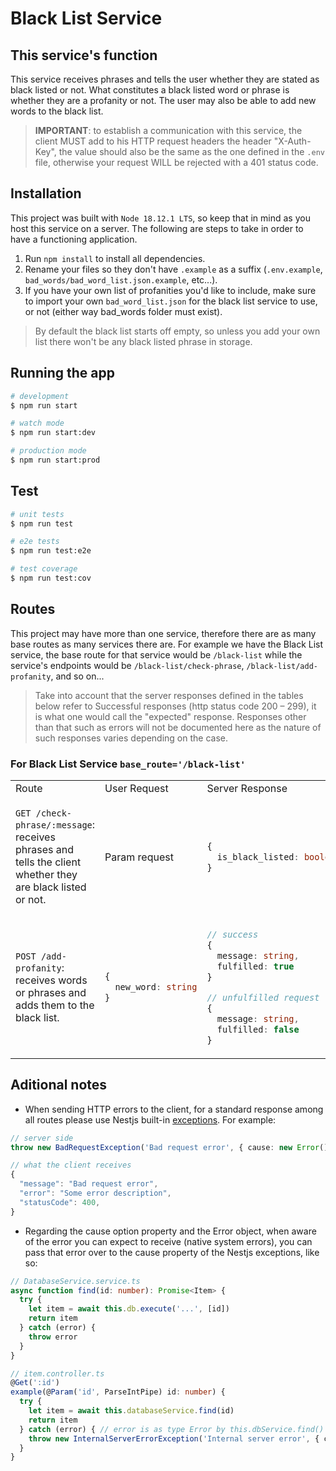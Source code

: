 # Black List Service

## This service's function

This service receives phrases and tells the user whether they are stated as black listed or not. What constitutes a black listed word or phrase is whether they are a profanity or not. The user may also be able to add new words to the black list.

> **IMPORTANT**: to establish a communication with this service, the client MUST add to his HTTP request headers the header "X-Auth-Key", the value should also be the same as the one defined in the `.env` file, otherwise your request WILL be rejected with a 401 status code.

## Installation

This project was built with `Node 18.12.1 LTS`, so keep that in mind as you host this service on a server. The following are steps to take in order to have a functioning application.

1. Run `npm install` to install all dependencies.
2. Rename your files so they don't have `.example` as a suffix (`.env.example`, `bad_words/bad_word_list.json.example`, etc...).
3. If you have your own list of profanities you'd like to include, make sure to import your own `bad_word_list.json` for the black list service to use, or not (either way bad_words folder must exist).
> By default the black list starts off empty, so unless you add your own list there won't be any black listed phrase in storage.

## Running the app

```bash
# development
$ npm run start

# watch mode
$ npm run start:dev

# production mode
$ npm run start:prod
```

## Test

```bash
# unit tests
$ npm run test

# e2e tests
$ npm run test:e2e

# test coverage
$ npm run test:cov
```

## Routes

This project may have more than one service, therefore there are as many base routes as many services there are. For example we have the Black List service, the base route for that service would be `/black-list` while the service's endpoints would be `/black-list/check-phrase`, `/black-list/add-profanity`, and so on...

> Take into account that the server responses defined in the tables below refer to Successful responses (http status code 200 – 299), it is what one would call the "expected" response. Responses other than that such as errors will not be documented here as the nature of such responses varies depending on the case.

### For Black List Service `base_route='/black-list'`

<table>
<tr>
<td>Route</td>
<td>User Request</td>
<td>Server Response</td>
</tr>
<tr>
<td>

`GET /check-phrase/:message`: receives phrases and tells the client whether they are black listed or not.
</td>
<td>
Param request
</td>
<td>

```typescript
{  
  is_black_listed: boolean
}
```
</td>
</tr>
<tr>
<td>

`POST /add-profanity`: receives words or phrases and adds them to the black list.
</td>
<td>

```typescript
{
  new_word: string
}
```
</td>
<td>

```typescript
// success
{
  message: string,
  fulfilled: true
}

// unfulfilled request (could not add a new word)
{
  message: string,
  fulfilled: false
}
```
</td>
</tr>
</table>

## Aditional notes

* When sending HTTP errors to the client, for a standard response among all routes please use Nestjs built-in [exceptions](https://docs.nestjs.com/exception-filters#built-in-http-exceptions). For example:
```typescript
// server side
throw new BadRequestException('Bad request error', { cause: new Error(), description: 'Some error description' })

// what the client receives
{
  "message": "Bad request error",
  "error": "Some error description",
  "statusCode": 400,
}
```

* Regarding the cause option property and the Error object, when aware of the error you can expect to receive (native system errors), you can pass that error over to the cause property of the Nestjs exceptions, like so:
```typescript
// DatabaseService.service.ts
async function find(id: number): Promise<Item> {
  try {
    let item = await this.db.execute('...', [id])
    return item
  } catch (error) {
    throw error
  }
}

// item.controller.ts
@Get(':id')
example(@Param('id', ParseIntPipe) id: number) {
  try {
    let item = await this.databaseService.find(id)
    return item
  } catch (error) { // error is as type Error by this.dbService.find()
    throw new InternalServerErrorException('Internal server error', { cause: error, description: 'There was a problem finding an item with id=' + id })
  }
}
```